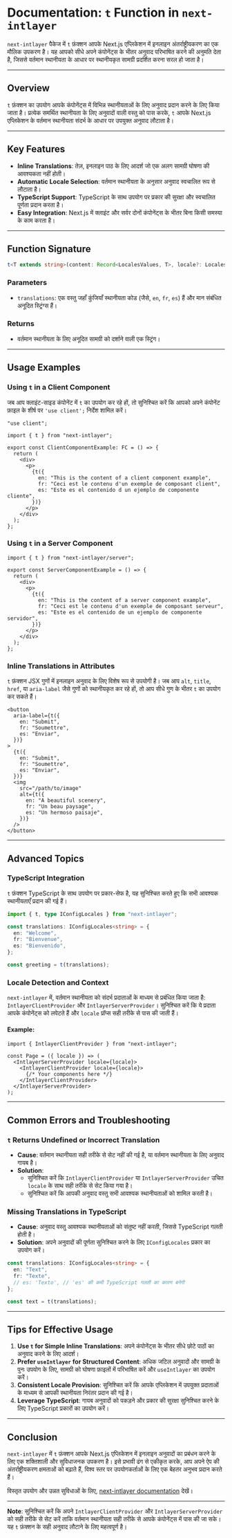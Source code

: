 # Documentation: `t` Function in `next-intlayer`

`next-intlayer` पैकेज में `t` फ़ंक्शन आपके Next.js एप्लिकेशन में इनलाइन अंतर्राष्ट्रीयकरण का एक मौलिक उपकरण है। यह आपको सीधे अपने कंपोनेंट्स के भीतर अनुवाद परिभाषित करने की अनुमति देता है, जिससे वर्तमान स्थानीयता के आधार पर स्थानीयकृत सामग्री प्रदर्शित करना सरल हो जाता है।

---

## Overview

`t` फ़ंक्शन का उपयोग आपके कंपोनेंट्स में विभिन्न स्थानीयताओं के लिए अनुवाद प्रदान करने के लिए किया जाता है। प्रत्येक समर्थित स्थानीयता के लिए अनुवादों वाली वस्तु को पास करके, `t` आपके Next.js एप्लिकेशन के वर्तमान स्थानीयता संदर्भ के आधार पर उपयुक्त अनुवाद लौटाता है।

---

## Key Features

- **Inline Translations**: तेज़, इनलाइन पाठ के लिए आदर्श जो एक अलग सामग्री घोषणा की आवश्यकता नहीं होती।
- **Automatic Locale Selection**: वर्तमान स्थानीयता के अनुसार अनुवाद स्वचालित रूप से लौटाता है।
- **TypeScript Support**: TypeScript के साथ उपयोग पर प्रकार की सुरक्षा और स्वचालित पूर्णता प्रदान करता है।
- **Easy Integration**: Next.js में क्लाइंट और सर्वर दोनों कंपोनेंट्स के भीतर बिना किसी समस्या के काम करता है।

---

## Function Signature

```typescript
t<T extends string>(content: Record<LocalesValues, T>, locale?: Locales): string
```

### Parameters

- `translations`: एक वस्तु जहाँ कुंजियाँ स्थानीयता कोड (जैसे, `en`, `fr`, `es`) हैं और मान संबंधित अनूदित स्ट्रिंग्स हैं।

### Returns

- वर्तमान स्थानीयता के लिए अनूदित सामग्री को दर्शाने वाली एक स्ट्रिंग।

---

## Usage Examples

### Using `t` in a Client Component

जब आप क्लाइंट-साइड कंपोनेंट में `t` का उपयोग कर रहे हों, तो सुनिश्चित करें कि आपको अपने कंपोनेंट फ़ाइल के शीर्ष पर `'use client';` निर्देश शामिल करें।

```tsx
"use client";

import { t } from "next-intlayer";

export const ClientComponentExample: FC = () => {
  return (
    <div>
      <p>
        {t({
          en: "This is the content of a client component example",
          fr: "Ceci est le contenu d'un exemple de composant client",
          es: "Este es el contenido d un ejemplo de componente cliente",
        })}
      </p>
    </div>
  );
};
```

### Using `t` in a Server Component

```tsx
import { t } from "next-intlayer/server";

export const ServerComponentExample = () => {
  return (
    <div>
      <p>
        {t({
          en: "This is the content of a server component example",
          fr: "Ceci est le contenu d'un exemple de composant serveur",
          es: "Este es el contenido de un ejemplo de componente servidor",
        })}
      </p>
    </div>
  );
};
```

### Inline Translations in Attributes

`t` फ़ंक्शन JSX गुणों में इनलाइन अनुवाद के लिए विशेष रूप से उपयोगी है। जब आप `alt`, `title`, `href`, या `aria-label` जैसे गुणों को स्थानीयकृत कर रहे हों, तो आप सीधे गुण के भीतर `t` का उपयोग कर सकते हैं।

```tsx
<button
  aria-label={t({
    en: "Submit",
    fr: "Soumettre",
    es: "Enviar",
  })}
>
  {t({
    en: "Submit",
    fr: "Soumettre",
    es: "Enviar",
  })}
  <img
    src="/path/to/image"
    alt={t({
      en: "A beautiful scenery",
      fr: "Un beau paysage",
      es: "Un hermoso paisaje",
    })}
  />
</button>
```

---

## Advanced Topics

### TypeScript Integration

`t` फ़ंक्शन TypeScript के साथ उपयोग पर प्रकार-सेफ है, यह सुनिश्चित करते हुए कि सभी आवश्यक स्थानीयताएँ प्रदान की गई हैं।

```typescript
import { t, type IConfigLocales } from "next-intlayer";

const translations: IConfigLocales<string> = {
  en: "Welcome",
  fr: "Bienvenue",
  es: "Bienvenido",
};

const greeting = t(translations);
```

### Locale Detection and Context

`next-intlayer` में, वर्तमान स्थानीयता को संदर्भ प्रदाताओं के माध्यम से प्रबंधित किया जाता है: `IntlayerClientProvider` और `IntlayerServerProvider`। सुनिश्चित करें कि ये प्रदाता आपके कंपोनेंट्स को लपेटते हैं और `locale` प्रॉप्स सही तरीके से पास की जाती हैं।

#### Example:

```tsx
import { IntlayerClientProvider } from "next-intlayer";

const Page = ({ locale }) => (
  <IntlayerServerProvider locale={locale}>
    <IntlayerClientProvider locale={locale}>
      {/* Your components here */}
    </IntlayerClientProvider>
  </IntlayerServerProvider>
);
```

---

## Common Errors and Troubleshooting

### `t` Returns Undefined or Incorrect Translation

- **Cause**: वर्तमान स्थानीयता सही तरीके से सेट नहीं की गई है, या वर्तमान स्थानीयता के लिए अनुवाद गायब है।
- **Solution**:
  - सुनिश्चित करें कि `IntlayerClientProvider` या `IntlayerServerProvider` उचित `locale` के साथ सही तरीके से सेट किया गया है।
  - सुनिश्चित करें कि आपकी अनुवाद वस्तु सभी आवश्यक स्थानीयताओं को शामिल करती है।

### Missing Translations in TypeScript

- **Cause**: अनुवाद वस्तु आवश्यक स्थानीयताओं को संतुष्ट नहीं करती, जिससे TypeScript गलती होती है।
- **Solution**: अपने अनुवादों की पूर्णता सुनिश्चित करने के लिए `IConfigLocales` प्रकार का उपयोग करें।

```typescript
const translations: IConfigLocales<string> = {
  en: "Text",
  fr: "Texte",
  // es: 'Texto', // 'es' की कमी TypeScript गलती का कारण बनेगी
};

const text = t(translations);
```

---

## Tips for Effective Usage

1. **Use `t` for Simple Inline Translations**: अपने कंपोनेंट्स के भीतर सीधे छोटे पाठों का अनुवाद करने के लिए आदर्श।
2. **Prefer `useIntlayer` for Structured Content**: अधिक जटिल अनुवादों और सामग्री के पुनः उपयोग के लिए, सामग्री को घोषणा फ़ाइलों में परिभाषित करें और `useIntlayer` का उपयोग करें।
3. **Consistent Locale Provision**: सुनिश्चित करें कि आपके एप्लिकेशन में उपयुक्त प्रदाताओं के माध्यम से आपकी स्थानीयता निरंतर प्रदान की गई है।
4. **Leverage TypeScript**: गायब अनुवादों को पकड़ने और प्रकार की सुरक्षा सुनिश्चित करने के लिए TypeScript प्रकारों का उपयोग करें।

---

## Conclusion

`next-intlayer` में `t` फ़ंक्शन आपके Next.js एप्लिकेशन में इनलाइन अनुवादों का प्रबंधन करने के लिए एक शक्तिशाली और सुविधाजनक उपकरण है। इसे प्रभावी ढंग से एकीकृत करके, आप अपने ऐप की अंतर्राष्ट्रीयकरण क्षमताओं को बढ़ाते हैं, विश्व स्तर पर उपयोगकर्ताओं के लिए एक बेहतर अनुभव प्रदान करते हैं।

विस्तृत उपयोग और उन्नत सुविधाओं के लिए, [next-intlayer documentation](https://github.com/aymericzip/intlayer/blob/main/docs/hi/intlayer_editor.md) देखें।

---

**Note**: सुनिश्चित करें कि अपने `IntlayerClientProvider` और `IntlayerServerProvider` को सही तरीके से सेट करें ताकि वर्तमान स्थानीयता सही तरीके से आपके कंपोनेंट्स में पास की जा सके। यह `t` फ़ंक्शन के सही अनुवाद लौटाने के लिए महत्वपूर्ण है।
